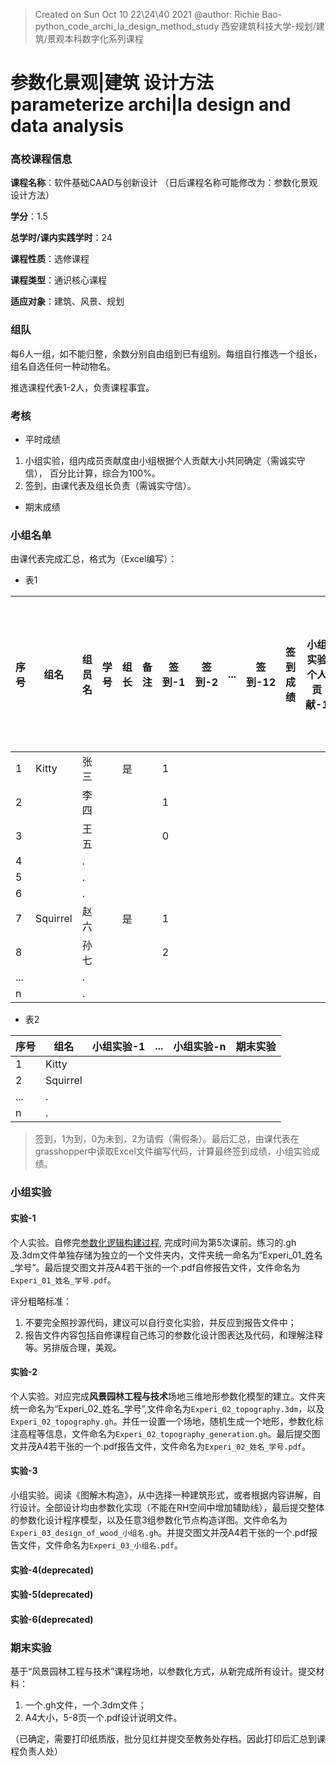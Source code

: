 > Created on Sun Oct 10 22\24\40 2021 @author: Richie Bao-python_code_archi_la_design_method_study 西安建筑科技大学-规划/建筑/景观本科数字化系列课程

# 参数化景观|建筑 设计方法 parameterize archi|la design and data analysis

### 高校课程信息
**课程名称**：软件基础CAAD与创新设计 （日后课程名称可能修改为：参数化景观设计方法）

**学分**：1.5

**总学时/课内实践学时**：24

**课程性质**：选修课程

**课程类型**：通识核心课程

**适应对象**：建筑、风景、规划

### 组队
每6人一组，如不能归整，余数分别自由组到已有组别。每组自行推选一个组长，组名自选任何一种动物名。

推选课程代表1-2人，负责课程事宜。

### 考核

* 平时成绩

1. 小组实验，组内成员贡献度由小组根据个人贡献大小共同确定（需诚实守信）， 百分比计算，综合为100%。
2. 签到，由课代表及组长负责（需诚实守信）。

* 期末成绩

### 小组名单
由课代表完成汇总，格式为（Excel编写）：

* 表1

| 序号  |  组名 | 组员名 |学号 | 组长  |  备注 |签到-1 |签到-2 |... |签到-12 | 签到成绩 |小组实验个人贡献-1|...|小组实验个人贡献-n|小组实验个人贡献成绩|期末实验个人贡献度|总成绩|
|---|---|---|---|---|---|---|---|---|---|---|---|---|---|---|---|---|
| 1  | Kitty  | 张三  |   | 是  |   |  1 |   |   |   |   |   |   |   |   |   |   |
| 2  |   | 李四  |   |   |   |  1 |   |   |   |   |   |   |   |   |   |   |
| 3  |   | 王五  |   |   |   |  0 |   |   |   |   |   |   |   |   |   |   |
| 4  |   | .  |   |   |   |   |   |   |   |   |   |   |   |   |   |   |
| 5  |   | .  |   |  |   |   |   |   |   |   |   |   |   |   |   |   |
| 6  |   | .  |   |   |   |   |   |   |   |   |   |   |   |   |   |   |
| 7  | Squirrel  | 赵六 |   | 是  |   | 1  |   |   |   |   |   |   |   |   |   |   |
| 8  |   | 孙七  |   |   |   |  2 |   |   |   |   |   |   |   |   |   |   |
| ...  |   | .  |   |   |   |   |   |   |   |   |   |   |   |   |   |   |
| n  |   |  . |   |   |   |   |   |   |   |   |   |   |   |   |   |   |

* 表2

| 序号  | 组名   | 小组实验-1  | ...  |  小组实验-n |期末实验|
|---|---|---|---|---|---|
|  1 | Kitty  |   |   |   |   |
|  2 | Squirrel  |   |   |   |   |
| ...  |  . |   |   |   |   |
| n  |  . |   |   |   |   |


> 签到，1为到，0为未到，2为请假（需假条）。最后汇总，由课代表在grasshopper中读取Excel文件编写代码，计算最终签到成绩，小组实验成绩。

### 小组实验
#### 实验-1
个人实验。自修完[参数化逻辑构建过程](http://cadesign.cn/course/2010_2020/3_gh_parameterized_logical_build_process/), 完成时间为第5次课前。练习的.gh及.3dm文件单独存储为独立的一个文件夹内，文件夹统一命名为“Experi_01_姓名_学号”。最后提交图文并茂A4若干张的一个.pdf自修报告文件，文件命名为`Experi_01_姓名_学号.pdf`。

评分粗略标准：

1. 不要完全照抄源代码，建议可以自行变化实验，并反应到报告文件中；
2. 报告文件内容包括自修课程自己练习的参数化设计图表达及代码，和理解注释等。另排版合理，美观。

#### 实验-2
个人实验。对应完成**风景园林工程与技术**场地三维地形参数化模型的建立。文件夹统一命名为“Experi_02_姓名_学号”,文件命名为`Experi_02_topography.3dm`，以及`Experi_02_topography.gh`。并任一设置一个场地，随机生成一个地形，参数化标注高程等信息，文件命名为`Experi_02_topography_generation.gh`。最后提交图文并茂A4若干张的一个.pdf报告文件，文件命名为`Experi_02_姓名_学号.pdf`。

#### 实验-3
小组实验。阅读《图解木构造》，从中选择一种建筑形式，或者根据内容讲解，自行设计。全部设计均由参数化实现（不能在RH空间中增加辅助线），最后提交整体的参数化设计程序模型，以及任意3组参数化节点构造详图。文件命名为`Experi_03_design_of_wood_小组名.gh`。并提交图文并茂A4若干张的一个.pdf报告文件，文件命名为`Experi_03_小组名.pdf`。

#### 实验-4(deprecated)


#### 实验-5(deprecated)


#### 实验-6(deprecated)


### 期末实验
基于“风景园林工程与技术”课程场地，以参数化方式，从新完成所有设计。提交材料：

1. 一个.gh文件，一个.3dm文件；
2. A4大小，5-8页一个.pdf设计说明文件。

（已确定，需要打印纸质版，批分见红并提交至教务处存档。因此打印后汇总到课程负责人处）